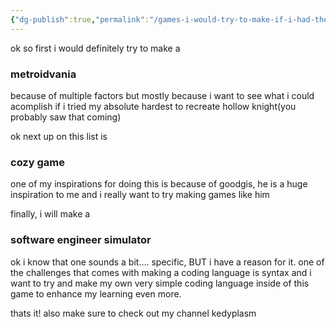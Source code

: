 ```yaml
---
{"dg-publish":true,"permalink":"/games-i-would-try-to-make-if-i-had-the-skill/","created":"2025-10-31T20:24:28.671+05:30","updated":"2025-10-31T20:31:09.499+05:30"}
---
```


ok so first i would definitely try to make a 
### metroidvania

because of multiple factors but mostly because i want to see what i could acomplish if i tried my absolute hardest to recreate hollow knight(you probably saw that coming)

ok next up on this list is 

### cozy game

one of my inspirations for doing this is because of goodgis, he is a huge inspiration to me and i really want to try making games like him

finally, i will make a 

### software engineer simulator

ok i know that one sounds a bit.... specific, BUT i have a reason for it. one of the challenges that comes with making a coding language is syntax and i want to try and make my own very simple coding language inside of this game to enhance my learning even more.

thats it! also make sure to check out my channel kedyplasm